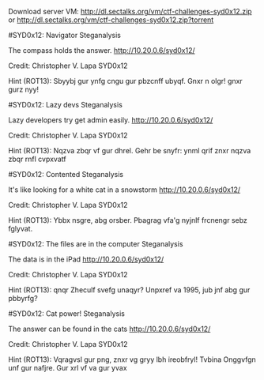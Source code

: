 Download server VM: http://dl.sectalks.org/vm/ctf-challenges-syd0x12.zip or http://dl.sectalks.org/vm/ctf-challenges-syd0x12.zip?torrent

#SYD0x12: Navigator
Steganalysis

The compass holds the answer.
http://10.20.0.6/syd0x12/

Credit: Christopher V. Lapa
SYD0x12

Hint (ROT13):
Sbyybj gur ynfg cngu gur pbzcnff ubyqf. Gnxr n olgr! gnxr gurz nyy!

#SYD0x12: Lazy devs
Steganalysis

Lazy developers try get admin easily.
http://10.20.0.6/syd0x12/

Credit: Christopher V. Lapa
SYD0x12

Hint (ROT13):
Nqzva zbqr vf gur dhrel. Gehr be snyfr: ynml qrif znxr nqzva zbqr rnfl cvpxvatf

#SYD0x12: Contented
Steganalysis

It's like looking for a white cat in a snowstorm
http://10.20.0.6/syd0x12/

Credit: Christopher V. Lapa
SYD0x12

Hint (ROT13):
Ybbx nsgre, abg orsber. Pbagrag vfa'g nyjnlf frcnengr sebz fglyvat.

#SYD0x12: The files are in the computer
Steganalysis

The data is in the iPad
http://10.20.0.6/syd0x12/

Credit: Christopher V. Lapa
SYD0x12

Hint (ROT13):
qnqr Zheculf svefg unaqyr? Unpxref va 1995, jub jnf abg gur pbbyrfg?

#SYD0x12: Cat power!
Steganalysis

The answer can be found in the cats
http://10.20.0.6/syd0x12/

Credit: Christopher V. Lapa
SYD0x12

Hint (ROT13):
Vqragvsl gur png, znxr vg gryy lbh ireobfryl! Tvbina Onggvfgn unf gur nafjre. Gur xrl vf va gur yvax
